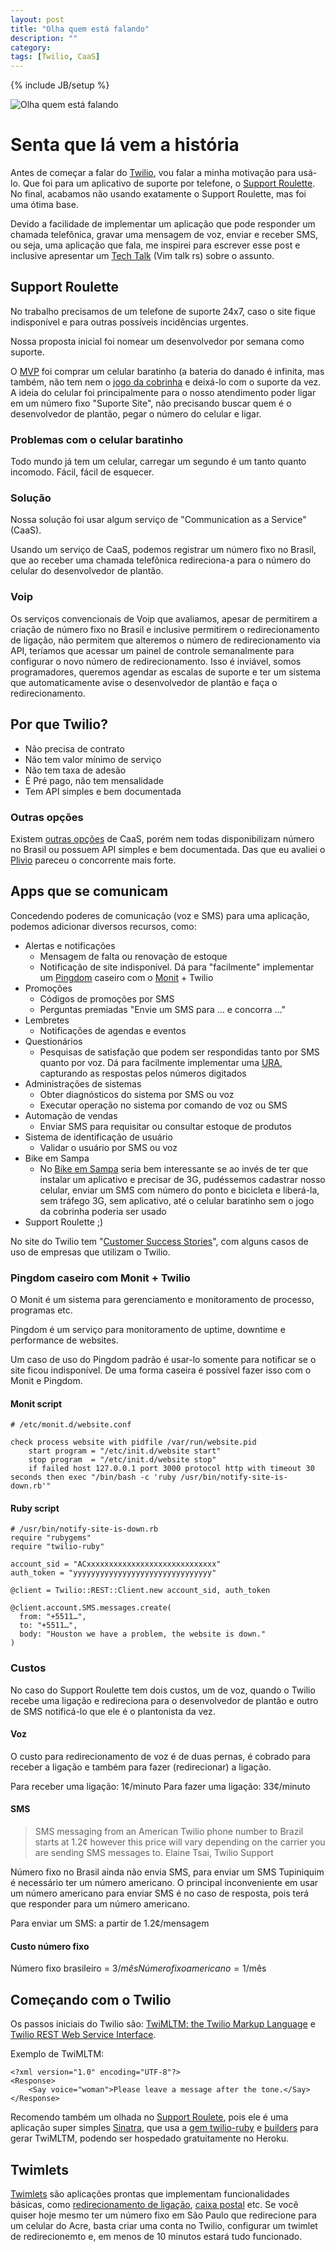 ```yaml
---
layout: post
title: "Olha quem está falando"
description: ""
category: 
tags: [Twilio, CaaS]
---
```

{% include JB/setup %}

![Olha quem está falando](/assets/images/posts/look-who-is-talking.jpg)

# Senta que lá vem a história

Antes de começar a falar do [Twilio](http://www.twilio.com/), vou falar a minha motivação para usá-lo. Que foi para um aplicativo de suporte por telefone, o [Support Roulette](https://github.com/phstc/support-roulette). No final, acabamos não usando exatamente o Support Roulette, mas foi uma ótima base. 

Devido a facilidade de implementar um aplicação que pode responder um chamada telefônica, gravar uma mensagem de voz, enviar e receber SMS, ou seja, uma aplicação que fala, me inspirei para escrever esse post e inclusive apresentar um [Tech Talk](https://github.com/phstc/support-roulette/tree/master/slides) (Vim talk rs) sobre o assunto.

## Support Roulette

No trabalho precisamos de um telefone de suporte 24x7, caso o site fique indisponível e para outras possíveis incidências urgentes.

Nossa proposta inicial foi nomear um desenvolvedor por semana como suporte.

O [MVP](http://en.wikipedia.org/wiki/Minimum_viable_product) foi comprar um celular baratinho (a bateria do danado é infinita, mas também, não tem nem o [jogo da cobrinha](http://en.wikipedia.org/wiki/Snake_(video_game\))) e deixá-lo com o suporte da vez. A ideia do celular foi principalmente para o nosso atendimento poder ligar em um número fixo "Suporte Site", não precisando buscar quem é o desenvolvedor de plantão, pegar o número do celular e ligar.

### Problemas com o celular baratinho

Todo mundo já tem um celular, carregar um segundo é um tanto quanto incomodo. Fácil, fácil de esquecer.

### Solução

Nossa solução foi usar algum serviço de "Communication as a Service" (CaaS).

Usando um serviço de CaaS, podemos registrar um número fixo no Brasil, que ao receber uma chamada telefônica redireciona-a para o número do celular do desenvolvedor de plantão.

### Voip

Os serviços convencionais de Voip que avaliamos, apesar de permitirem a criação de número fixo no Brasil e inclusive permitirem o redirecionamento de ligação, não permitem que alteremos o número de redirecionamento via API, teríamos que acessar um painel de controle semanalmente para configurar o novo número de redirecionamento. Isso é inviável, somos programadores, queremos agendar as escalas de suporte e ter um sistema que automaticamente avise o desenvolvedor de plantão e faça o redirecionamento. 

## Por que Twilio?

* Não precisa de contrato
* Não tem valor mínimo de serviço
* Não tem taxa de adesão
* É Pré pago, não tem mensalidade
* Tem API simples e bem documentada

### Outras opções

Existem [outras opções](http://en.wikipedia.org/wiki/Twilio#Competitors) de CaaS, porém nem todas disponibilizam número no Brasil ou possuem API simples e bem documentada. Das que eu avaliei o [Plivio](http://www.plivo.com/) pareceu o concorrente mais forte.

## Apps que se comunicam

Concedendo poderes de comunicação (voz e SMS) para uma aplicação, podemos adicionar diversos recursos, como:

* Alertas e notificações
  * Mensagem de falta ou renovação de estoque
  * Notificação de site indisponível. Dá para "facilmente" implementar um [Pingdom](https://www.pingdom.com/) caseiro com o [Monit](http://mmonit.com/monit/) + Twilio
* Promoções
  * Códigos de promoções por SMS
  * Perguntas premiadas "Envie um SMS para … e concorra …"
* Lembretes
  * Notificações de agendas e eventos
* Questionários
  * Pesquisas de satisfação que podem ser respondidas tanto por SMS quanto por voz. Dá para facilmente implementar uma [URA](http://pt.wikipedia.org/wiki/Unidade_de_resposta_aud%C3%ADvel), capturando as respostas pelos números digitados
* Administrações de sistemas
  * Obter diagnósticos do sistema por SMS ou voz
  * Executar operação no sistema por comando de voz ou SMS
* Automação de vendas
  * Enviar SMS para requisitar ou consultar estoque de produtos
* Sistema de identificação de usuário
  * Validar o usuário por SMS ou voz
* Bike em Sampa
  * No [Bike em Sampa](http://www.bikesampa.com.br/) seria bem interessante se ao invés de ter que instalar um aplicativo e precisar de 3G, pudéssemos cadastrar nosso celular, enviar um SMS com número do ponto e bicicleta e liberá-la, sem tráfego 3G, sem aplicativo, até o celular baratinho sem o jogo da cobrinha poderia ser usado
* Support Roulette ;)

No site do Twilio tem "[Customer Success Stories](http://www.twilio.com/gallery/customers)", com alguns casos de uso de empresas que utilizam o Twilio.

### Pingdom caseiro com Monit + Twilio

O Monit é um sistema para gerenciamento e monitoramento de processo, programas etc.

Pingdom é um serviço para monitoramento de uptime, downtime e performance de websites.

Um caso de uso do Pingdom padrão é usar-lo somente para notificar se o site ficou indisponível. De uma forma caseira é possível fazer isso com o Monit e Pingdom.

#### Monit script

    # /etc/monit.d/website.conf
    
    check process website with pidfile /var/run/website.pid
	    start program = "/etc/init.d/website start"
	    stop program  = "/etc/init.d/website stop"
	    if failed host 127.0.0.1 port 3000 protocol http with timeout 30 seconds then exec "/bin/bash -c 'ruby /usr/bin/notify-site-is-down.rb'"

#### Ruby script

    # /usr/bin/notify-site-is-down.rb
    require "rubygems"
    require "twilio-ruby"
    
    account_sid = "ACxxxxxxxxxxxxxxxxxxxxxxxxxxxxx"
    auth_token = "yyyyyyyyyyyyyyyyyyyyyyyyyyyyyyy"
    
    @client = Twilio::REST::Client.new account_sid, auth_token
    
    @client.account.SMS.messages.create(
      from: "+5511…",
      to: "+5511…",
      body: "Houston we have a problem, the website is down."
    )

### Custos

No caso do Support Roulette tem dois custos, um de voz, quando o Twilio recebe uma ligação e redireciona para o desenvolvedor de plantão e outro de SMS notificá-lo que ele é o plantonista da vez. 

#### Voz

O custo para redirecionamento de voz é de duas pernas, é cobrado para receber a ligação e também para fazer (redirecionar) a ligação.

Para receber uma ligação: 1¢/minuto
Para fazer uma ligação: 33¢/minuto

#### SMS

> SMS messaging from an American Twilio phone number to Brazil starts at 1.2¢ however this price will vary depending on the carrier you are sending SMS messages to.
> Elaine Tsai, Twilio Support

Número fixo no Brasil ainda não envia SMS, para enviar um SMS Tupiniquim é necessário ter um número americano. O principal inconveniente em usar um número americano para enviar SMS é no caso de resposta, pois terá que responder para um número americano.

Para enviar um SMS: a partir de 1.2¢/mensagem

#### Custo número fixo

Número fixo brasileiro = 3$/mês
Número fixo americano = 1$/mês

## Começando com o Twilio

Os passos iniciais do Twilio são: [TwiMLTM: the Twilio Markup Language](http://www.twilio.com/docs/api/twiml) e
[Twilio REST Web Service Interface](http://www.twilio.com/docs/api/rest).

Exemplo de TwiMLTM:

    <?xml version="1.0" encoding="UTF-8"?>
    <Response>
        <Say voice="woman">Please leave a message after the tone.</Say>
    </Response>

Recomendo também um olhada no [Support Roulete](https://github.com/phstc/support-roulette), pois ele é uma aplicação super simples [Sinatra](https://github.com/sinatra/sinatra), que usa a [gem twilio-ruby](https://github.com/twilio/twilio-ruby) e [builders](https://github.com/phstc/support-roulette/blob/master/views/support_roulette_call.builder) para gerar TwiMLTM, podendo  ser hospedado gratuitamente no Heroku.

## Twimlets

[Twimlets](https://www.twilio.com/labs/twimlets) são aplicações prontas que implementam funcionalidades básicas, como [redirecionamento de ligação](https://www.twilio.com/labs/twimlets/forward), [caixa postal](https://www.twilio.com/labs/twimlets/voicemail) etc. Se você quiser hoje mesmo ter um número fixo em São Paulo que redirecione para um celular do Acre, basta  criar uma conta no Twilio, configurar um twimlet de redirecionemto e, em menos de 10 minutos estará tudo funcionado. 
